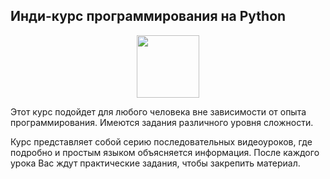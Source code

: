 ## Инди-курс программирования на Python

<div id="header" align="center">
  <img src="https://stepik.org/media/cache/images/courses/63085/cover_eig1Jqm/1e06c59e71b23ef2294f0bfea1a6e118.jpg" width="100"/>
</div>

Этот курс подойдет для любого человека вне зависимости от опыта программирования. Имеются задания различного уровня сложности.

Курс представляет собой серию последовательных видеоуроков, где подробно и простым языком объясняется информация. После каждого урока Вас ждут практические задания, чтобы закрепить материал.
